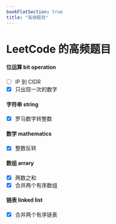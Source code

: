 ```yaml
---
bookFlatSection: true
title: "高频题目"
---
```

# LeetCode 的高频题目

#### 位运算 bit operation

- [ ] IP 到 CIDR
- [x] 只出现一次的数字

#### 字符串 string
- [x] 罗马数字转整数

#### 数学 mathematics

- [x] 整数反转

#### 数组 arrary
- [x] 两数之和
- [x] 合并两个有序数组

#### 链表 linked list

- [x] 合并两个有序链表

